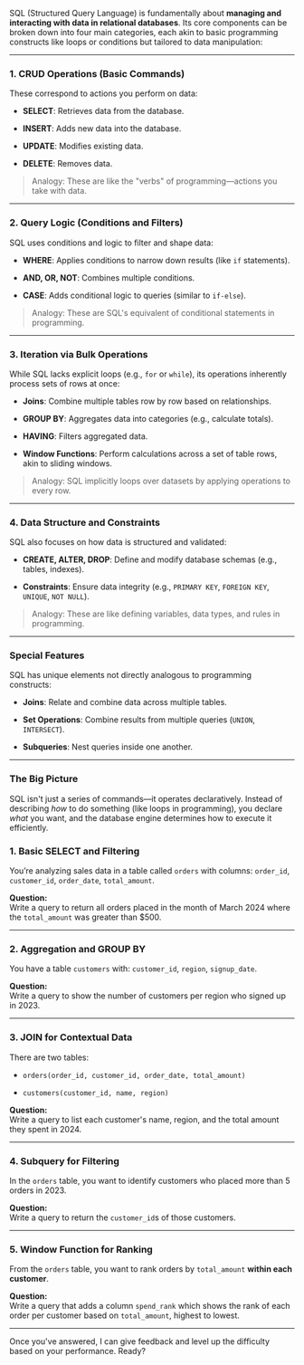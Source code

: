 


SQL (Structured Query Language) is fundamentally about **managing and interacting with data in relational databases**. Its core components can be broken down into four main categories, each akin to basic programming constructs like loops or conditions but tailored to data manipulation:

---

### **1. CRUD Operations (Basic Commands)**

These correspond to actions you perform on data:

- **SELECT**: Retrieves data from the database.
    
- **INSERT**: Adds new data into the database.
    
- **UPDATE**: Modifies existing data.
    
- **DELETE**: Removes data.
    

> Analogy: These are like the "verbs" of programming—actions you take with data.

---

### **2. Query Logic (Conditions and Filters)**

SQL uses conditions and logic to filter and shape data:

- **WHERE**: Applies conditions to narrow down results (like `if` statements).
    
- **AND, OR, NOT**: Combines multiple conditions.
    
- **CASE**: Adds conditional logic to queries (similar to `if-else`).
    

> Analogy: These are SQL's equivalent of conditional statements in programming.

---

### **3. Iteration via Bulk Operations**

While SQL lacks explicit loops (e.g., `for` or `while`), its operations inherently process sets of rows at once:

- **Joins**: Combine multiple tables row by row based on relationships.
    
- **GROUP BY**: Aggregates data into categories (e.g., calculate totals).
    
- **HAVING**: Filters aggregated data.
    
- **Window Functions**: Perform calculations across a set of table rows, akin to sliding windows.
    

> Analogy: SQL implicitly loops over datasets by applying operations to every row.

---

### **4. Data Structure and Constraints**

SQL also focuses on how data is structured and validated:

- **CREATE, ALTER, DROP**: Define and modify database schemas (e.g., tables, indexes).
    
- **Constraints**: Ensure data integrity (e.g., `PRIMARY KEY`, `FOREIGN KEY`, `UNIQUE`, `NOT NULL`).
    

> Analogy: These are like defining variables, data types, and rules in programming.

---

### **Special Features**

SQL has unique elements not directly analogous to programming constructs:

- **Joins**: Relate and combine data across multiple tables.
    
- **Set Operations**: Combine results from multiple queries (`UNION`, `INTERSECT`).
    
- **Subqueries**: Nest queries inside one another.
    

---

### **The Big Picture**

SQL isn't just a series of commands—it operates declaratively. Instead of describing _how_ to do something (like loops in programming), you declare _what_ you want, and the database engine determines how to execute it efficiently.



### **1. Basic SELECT and Filtering**

You’re analyzing sales data in a table called `orders` with columns: `order_id`, `customer_id`, `order_date`, `total_amount`.

**Question:**  
Write a query to return all orders placed in the month of March 2024 where the `total_amount` was greater than $500.

---

### **2. Aggregation and GROUP BY**

You have a table `customers` with: `customer_id`, `region`, `signup_date`.

**Question:**  
Write a query to show the number of customers per region who signed up in 2023.

---

### **3. JOIN for Contextual Data**

There are two tables:

- `orders(order_id, customer_id, order_date, total_amount)`
    
- `customers(customer_id, name, region)`
    

**Question:**  
Write a query to list each customer's name, region, and the total amount they spent in 2024.

---

### **4. Subquery for Filtering**

In the `orders` table, you want to identify customers who placed more than 5 orders in 2023.

**Question:**  
Write a query to return the `customer_id`s of those customers.

---

### **5. Window Function for Ranking**

From the `orders` table, you want to rank orders by `total_amount` **within each customer**.

**Question:**  
Write a query that adds a column `spend_rank` which shows the rank of each order per customer based on `total_amount`, highest to lowest.

---

Once you've answered, I can give feedback and level up the difficulty based on your performance. Ready?